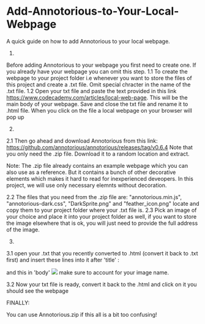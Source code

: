 # Add-Annotorious-to-Your-Local-Webpage
A quick guide on how to add Annotorious to your local webpage. 

1. 
Before adding Annotorious to your webpage you first need to create one. If you already have your webpage you can omit this step.
1.1 To create the webpage to your project folder i.e whenever you want to store the files of this project and create a .txt file. 
Omit special chracter in the name of the .txt file. 
1.2 Open your txt file and paste the text provided in this link 
https://www.codecademy.com/articles/local-web-page. This will be the main body of your webpage. Save and close the txt file and rename
it to .html file.  When you click on the file a local webpage on your browser will pop up

2. 
2.1 Then go ahead and download Annotorious from this link: https://github.com/annotorious/annotorious/releases/tag/v0.6.4
Note that you only need the .zip file. Download it to a random location and extract.

Note: The .zip file already contains an example webpage which you can also use as a reference. But it contains a bunch of other
decorative elements which makes it hard to read for inexperienced deveopers. In this project, we will use only necessary elemnts 
without decoration. 

2.2 The files that you need from the .zip file are:
"annotorious.min.js", "annotorious-dark.css", "DarkSprite.png" and "feather_icon.png" locate and copy them to your project folder where 
your .txt file is. 
2.3 Pick an image of your choice and place it into your project folder as well, if you want to store the image elsewhere that is ok, you
will just need to provide the full address of the image. 

3. 
3.1 open your .txt that you recently converted to .html (convert it back to .txt first) and insert these lines into it after  'title' :
<link rel="stylesheet" href="annotorious-dark.css" />
<script src="annotorious.min.js"></script>   
and this in 'body' 
<img src="file:a.jpeg" class="annotatable">
make sure to account for your image name. 

3.2 Now your txt file is ready, convert it back to the .html and click on it you should see the webpage
   
FINALLY:

You can use Annotorious.zip if this all is a bit too confusing!
